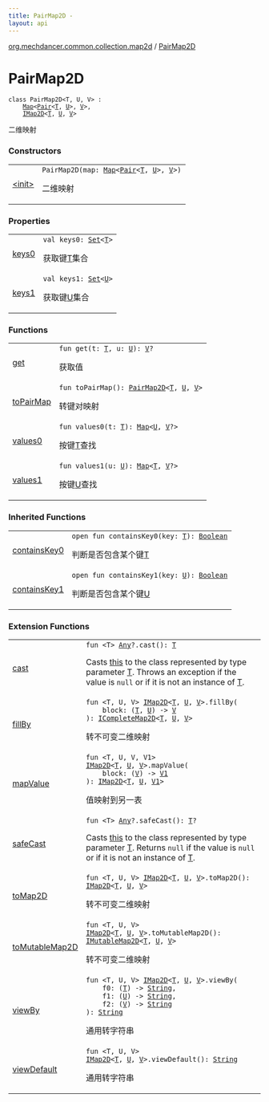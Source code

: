 ```yaml
---
title: PairMap2D - 
layout: api
---
```


<div class='api-docs-breadcrumbs'><a href="../index.html">org.mechdancer.common.collection.map2d</a> / <a href="./index.html">PairMap2D</a></div>

# PairMap2D

<div class="signature"><code><span class="keyword">class </span><span class="identifier">PairMap2D</span><span class="symbol">&lt;</span><span class="identifier">T</span><span class="symbol">, </span><span class="identifier">U</span><span class="symbol">, </span><span class="identifier">V</span><span class="symbol">&gt;</span>&nbsp;<span class="symbol">:</span>&nbsp;<br/>&nbsp;&nbsp;&nbsp;&nbsp;<a href="https://kotlinlang.org/api/latest/jvm/stdlib/kotlin.collections/-map/index.html"><span class="identifier">Map</span></a><span class="symbol">&lt;</span><a href="https://kotlinlang.org/api/latest/jvm/stdlib/kotlin/-pair/index.html"><span class="identifier">Pair</span></a><span class="symbol">&lt;</span><a href="index.html#T"><span class="identifier">T</span></a><span class="symbol">,</span>&nbsp;<a href="index.html#U"><span class="identifier">U</span></a><span class="symbol">&gt;</span><span class="symbol">,</span>&nbsp;<a href="index.html#V"><span class="identifier">V</span></a><span class="symbol">&gt;</span><span class="symbol">, </span><br/>&nbsp;&nbsp;&nbsp;&nbsp;<a href="../-i-map2-d/index.html"><span class="identifier">IMap2D</span></a><span class="symbol">&lt;</span><a href="index.html#T"><span class="identifier">T</span></a><span class="symbol">,</span>&nbsp;<a href="index.html#U"><span class="identifier">U</span></a><span class="symbol">,</span>&nbsp;<a href="index.html#V"><span class="identifier">V</span></a><span class="symbol">&gt;</span></code></div>

二维映射

### Constructors

<table class="api-docs-table">
<tbody>
<tr>
<td markdown="1">

<a href="-init-.html">&lt;init&gt;</a>


</td>
<td markdown="1">
<div class="signature"><code><span class="identifier">PairMap2D</span><span class="symbol">(</span><span class="parameterName" id="org.mechdancer.common.collection.map2d.PairMap2D$<init>(kotlin.collections.Map((kotlin.Pair((org.mechdancer.common.collection.map2d.PairMap2D.T, org.mechdancer.common.collection.map2d.PairMap2D.U)), org.mechdancer.common.collection.map2d.PairMap2D.V)))/map">map</span><span class="symbol">:</span>&nbsp;<a href="https://kotlinlang.org/api/latest/jvm/stdlib/kotlin.collections/-map/index.html"><span class="identifier">Map</span></a><span class="symbol">&lt;</span><a href="https://kotlinlang.org/api/latest/jvm/stdlib/kotlin/-pair/index.html"><span class="identifier">Pair</span></a><span class="symbol">&lt;</span><a href="index.html#T"><span class="identifier">T</span></a><span class="symbol">,</span>&nbsp;<a href="index.html#U"><span class="identifier">U</span></a><span class="symbol">&gt;</span><span class="symbol">,</span>&nbsp;<a href="index.html#V"><span class="identifier">V</span></a><span class="symbol">&gt;</span><span class="symbol">)</span></code></div>

二维映射


</td>
</tr>
</tbody>
</table>

### Properties

<table class="api-docs-table">
<tbody>
<tr>
<td markdown="1">

<a href="keys0.html">keys0</a>


</td>
<td markdown="1">
<div class="signature"><code><span class="keyword">val </span><span class="identifier">keys0</span><span class="symbol">: </span><a href="https://kotlinlang.org/api/latest/jvm/stdlib/kotlin.collections/-set/index.html"><span class="identifier">Set</span></a><span class="symbol">&lt;</span><a href="index.html#T"><span class="identifier">T</span></a><span class="symbol">&gt;</span></code></div>

获取键<a href="../-i-map2-d/index.html#T">T</a>集合


</td>
</tr>
<tr>
<td markdown="1">

<a href="keys1.html">keys1</a>


</td>
<td markdown="1">
<div class="signature"><code><span class="keyword">val </span><span class="identifier">keys1</span><span class="symbol">: </span><a href="https://kotlinlang.org/api/latest/jvm/stdlib/kotlin.collections/-set/index.html"><span class="identifier">Set</span></a><span class="symbol">&lt;</span><a href="index.html#U"><span class="identifier">U</span></a><span class="symbol">&gt;</span></code></div>

获取键<a href="../-i-map2-d/index.html#U">U</a>集合


</td>
</tr>
</tbody>
</table>

### Functions

<table class="api-docs-table">
<tbody>
<tr>
<td markdown="1">

<a href="get.html">get</a>


</td>
<td markdown="1">
<div class="signature"><code><span class="keyword">fun </span><span class="identifier">get</span><span class="symbol">(</span><span class="parameterName" id="org.mechdancer.common.collection.map2d.PairMap2D$get(org.mechdancer.common.collection.map2d.PairMap2D.T, org.mechdancer.common.collection.map2d.PairMap2D.U)/t">t</span><span class="symbol">:</span>&nbsp;<a href="index.html#T"><span class="identifier">T</span></a><span class="symbol">, </span><span class="parameterName" id="org.mechdancer.common.collection.map2d.PairMap2D$get(org.mechdancer.common.collection.map2d.PairMap2D.T, org.mechdancer.common.collection.map2d.PairMap2D.U)/u">u</span><span class="symbol">:</span>&nbsp;<a href="index.html#U"><span class="identifier">U</span></a><span class="symbol">)</span><span class="symbol">: </span><a href="index.html#V"><span class="identifier">V</span></a><span class="symbol">?</span></code></div>

获取值


</td>
</tr>
<tr>
<td markdown="1">

<a href="to-pair-map.html">toPairMap</a>


</td>
<td markdown="1">
<div class="signature"><code><span class="keyword">fun </span><span class="identifier">toPairMap</span><span class="symbol">(</span><span class="symbol">)</span><span class="symbol">: </span><a href="./index.html"><span class="identifier">PairMap2D</span></a><span class="symbol">&lt;</span><a href="index.html#T"><span class="identifier">T</span></a><span class="symbol">,</span>&nbsp;<a href="index.html#U"><span class="identifier">U</span></a><span class="symbol">,</span>&nbsp;<a href="index.html#V"><span class="identifier">V</span></a><span class="symbol">&gt;</span></code></div>

转键对映射


</td>
</tr>
<tr>
<td markdown="1">

<a href="values0.html">values0</a>


</td>
<td markdown="1">
<div class="signature"><code><span class="keyword">fun </span><span class="identifier">values0</span><span class="symbol">(</span><span class="parameterName" id="org.mechdancer.common.collection.map2d.PairMap2D$values0(org.mechdancer.common.collection.map2d.PairMap2D.T)/t">t</span><span class="symbol">:</span>&nbsp;<a href="index.html#T"><span class="identifier">T</span></a><span class="symbol">)</span><span class="symbol">: </span><a href="https://kotlinlang.org/api/latest/jvm/stdlib/kotlin.collections/-map/index.html"><span class="identifier">Map</span></a><span class="symbol">&lt;</span><a href="index.html#U"><span class="identifier">U</span></a><span class="symbol">,</span>&nbsp;<a href="index.html#V"><span class="identifier">V</span></a><span class="symbol">?</span><span class="symbol">&gt;</span></code></div>

按键<a href="../-i-map2-d/index.html#T">T</a>查找


</td>
</tr>
<tr>
<td markdown="1">

<a href="values1.html">values1</a>


</td>
<td markdown="1">
<div class="signature"><code><span class="keyword">fun </span><span class="identifier">values1</span><span class="symbol">(</span><span class="parameterName" id="org.mechdancer.common.collection.map2d.PairMap2D$values1(org.mechdancer.common.collection.map2d.PairMap2D.U)/u">u</span><span class="symbol">:</span>&nbsp;<a href="index.html#U"><span class="identifier">U</span></a><span class="symbol">)</span><span class="symbol">: </span><a href="https://kotlinlang.org/api/latest/jvm/stdlib/kotlin.collections/-map/index.html"><span class="identifier">Map</span></a><span class="symbol">&lt;</span><a href="index.html#T"><span class="identifier">T</span></a><span class="symbol">,</span>&nbsp;<a href="index.html#V"><span class="identifier">V</span></a><span class="symbol">?</span><span class="symbol">&gt;</span></code></div>

按键<a href="../-i-map2-d/index.html#U">U</a>查找


</td>
</tr>
</tbody>
</table>

### Inherited Functions

<table class="api-docs-table">
<tbody>
<tr>
<td markdown="1">

<a href="../-i-map2-d/contains-key0.html">containsKey0</a>


</td>
<td markdown="1">
<div class="signature"><code><span class="keyword">open</span> <span class="keyword">fun </span><span class="identifier">containsKey0</span><span class="symbol">(</span><span class="parameterName" id="org.mechdancer.common.collection.map2d.IMap2D$containsKey0(org.mechdancer.common.collection.map2d.IMap2D.T)/key">key</span><span class="symbol">:</span>&nbsp;<a href="../-i-map2-d/index.html#T"><span class="identifier">T</span></a><span class="symbol">)</span><span class="symbol">: </span><a href="https://kotlinlang.org/api/latest/jvm/stdlib/kotlin/-boolean/index.html"><span class="identifier">Boolean</span></a></code></div>

判断是否包含某个键<a href="../-i-map2-d/index.html#T">T</a>


</td>
</tr>
<tr>
<td markdown="1">

<a href="../-i-map2-d/contains-key1.html">containsKey1</a>


</td>
<td markdown="1">
<div class="signature"><code><span class="keyword">open</span> <span class="keyword">fun </span><span class="identifier">containsKey1</span><span class="symbol">(</span><span class="parameterName" id="org.mechdancer.common.collection.map2d.IMap2D$containsKey1(org.mechdancer.common.collection.map2d.IMap2D.U)/key">key</span><span class="symbol">:</span>&nbsp;<a href="../-i-map2-d/index.html#U"><span class="identifier">U</span></a><span class="symbol">)</span><span class="symbol">: </span><a href="https://kotlinlang.org/api/latest/jvm/stdlib/kotlin/-boolean/index.html"><span class="identifier">Boolean</span></a></code></div>

判断是否包含某个键<a href="../-i-map2-d/index.html#U">U</a>


</td>
</tr>
</tbody>
</table>

### Extension Functions

<table class="api-docs-table">
<tbody>
<tr>
<td markdown="1">

<a href="../../org.mechdancer.common.extension/kotlin.-any/cast.html">cast</a>


</td>
<td markdown="1">
<div class="signature"><code><span class="keyword">fun </span><span class="symbol">&lt;</span><span class="identifier">T</span><span class="symbol">&gt;</span> <a href="https://kotlinlang.org/api/latest/jvm/stdlib/kotlin/-any/index.html"><span class="identifier">Any</span></a><span class="symbol">?</span><span class="symbol">.</span><span class="identifier">cast</span><span class="symbol">(</span><span class="symbol">)</span><span class="symbol">: </span><a href="../../org.mechdancer.common.extension/kotlin.-any/cast.html#T"><span class="identifier">T</span></a></code></div>

Casts <a href="../../org.mechdancer.common.extension/kotlin.-any/cast/-this-.html">this</a> to the class represented by type parameter <a href="../../org.mechdancer.common.extension/kotlin.-any/cast.html#T">T</a>.
Throws an exception if the value is <code>null</code> or if it is not an instance of <a href="../../org.mechdancer.common.extension/kotlin.-any/cast.html#T">T</a>.


</td>
</tr>
<tr>
<td markdown="1">

<a href="../fill-by.html">fillBy</a>


</td>
<td markdown="1">
<div class="signature"><code><span class="keyword">fun </span><span class="symbol">&lt;</span><span class="identifier">T</span><span class="symbol">, </span><span class="identifier">U</span><span class="symbol">, </span><span class="identifier">V</span><span class="symbol">&gt;</span> <a href="../-i-map2-d/index.html"><span class="identifier">IMap2D</span></a><span class="symbol">&lt;</span><a href="../fill-by.html#T"><span class="identifier">T</span></a><span class="symbol">,</span>&nbsp;<a href="../fill-by.html#U"><span class="identifier">U</span></a><span class="symbol">,</span>&nbsp;<a href="../fill-by.html#V"><span class="identifier">V</span></a><span class="symbol">&gt;</span><span class="symbol">.</span><span class="identifier">fillBy</span><span class="symbol">(</span><br/>&nbsp;&nbsp;&nbsp;&nbsp;<span class="parameterName" id="org.mechdancer.common.collection.map2d$fillBy(org.mechdancer.common.collection.map2d.IMap2D((org.mechdancer.common.collection.map2d.fillBy.T, org.mechdancer.common.collection.map2d.fillBy.U, org.mechdancer.common.collection.map2d.fillBy.V)), kotlin.Function2((org.mechdancer.common.collection.map2d.fillBy.T, org.mechdancer.common.collection.map2d.fillBy.U, org.mechdancer.common.collection.map2d.fillBy.V)))/block">block</span><span class="symbol">:</span>&nbsp;<span class="symbol">(</span><a href="../fill-by.html#T"><span class="identifier">T</span></a><span class="symbol">,</span>&nbsp;<a href="../fill-by.html#U"><span class="identifier">U</span></a><span class="symbol">)</span>&nbsp;<span class="symbol">-&gt;</span>&nbsp;<a href="../fill-by.html#V"><span class="identifier">V</span></a><br/><span class="symbol">)</span><span class="symbol">: </span><a href="../-i-complete-map2-d/index.html"><span class="identifier">ICompleteMap2D</span></a><span class="symbol">&lt;</span><a href="../fill-by.html#T"><span class="identifier">T</span></a><span class="symbol">,</span>&nbsp;<a href="../fill-by.html#U"><span class="identifier">U</span></a><span class="symbol">,</span>&nbsp;<a href="../fill-by.html#V"><span class="identifier">V</span></a><span class="symbol">&gt;</span></code></div>

转不可变二维映射


</td>
</tr>
<tr>
<td markdown="1">

<a href="../map-value.html">mapValue</a>


</td>
<td markdown="1">
<div class="signature"><code><span class="keyword">fun </span><span class="symbol">&lt;</span><span class="identifier">T</span><span class="symbol">, </span><span class="identifier">U</span><span class="symbol">, </span><span class="identifier">V</span><span class="symbol">, </span><span class="identifier">V1</span><span class="symbol">&gt;</span> <a href="../-i-map2-d/index.html"><span class="identifier">IMap2D</span></a><span class="symbol">&lt;</span><a href="../map-value.html#T"><span class="identifier">T</span></a><span class="symbol">,</span>&nbsp;<a href="../map-value.html#U"><span class="identifier">U</span></a><span class="symbol">,</span>&nbsp;<a href="../map-value.html#V"><span class="identifier">V</span></a><span class="symbol">&gt;</span><span class="symbol">.</span><span class="identifier">mapValue</span><span class="symbol">(</span><br/>&nbsp;&nbsp;&nbsp;&nbsp;<span class="parameterName" id="org.mechdancer.common.collection.map2d$mapValue(org.mechdancer.common.collection.map2d.IMap2D((org.mechdancer.common.collection.map2d.mapValue.T, org.mechdancer.common.collection.map2d.mapValue.U, org.mechdancer.common.collection.map2d.mapValue.V)), kotlin.Function1((org.mechdancer.common.collection.map2d.mapValue.V, org.mechdancer.common.collection.map2d.mapValue.V1)))/block">block</span><span class="symbol">:</span>&nbsp;<span class="symbol">(</span><a href="../map-value.html#V"><span class="identifier">V</span></a><span class="symbol">)</span>&nbsp;<span class="symbol">-&gt;</span>&nbsp;<a href="../map-value.html#V1"><span class="identifier">V1</span></a><br/><span class="symbol">)</span><span class="symbol">: </span><a href="../-i-map2-d/index.html"><span class="identifier">IMap2D</span></a><span class="symbol">&lt;</span><a href="../map-value.html#T"><span class="identifier">T</span></a><span class="symbol">,</span>&nbsp;<a href="../map-value.html#U"><span class="identifier">U</span></a><span class="symbol">,</span>&nbsp;<a href="../map-value.html#V1"><span class="identifier">V1</span></a><span class="symbol">&gt;</span></code></div>

值映射到另一表


</td>
</tr>
<tr>
<td markdown="1">

<a href="../../org.mechdancer.common.extension/kotlin.-any/safe-cast.html">safeCast</a>


</td>
<td markdown="1">
<div class="signature"><code><span class="keyword">fun </span><span class="symbol">&lt;</span><span class="identifier">T</span><span class="symbol">&gt;</span> <a href="https://kotlinlang.org/api/latest/jvm/stdlib/kotlin/-any/index.html"><span class="identifier">Any</span></a><span class="symbol">?</span><span class="symbol">.</span><span class="identifier">safeCast</span><span class="symbol">(</span><span class="symbol">)</span><span class="symbol">: </span><a href="../../org.mechdancer.common.extension/kotlin.-any/safe-cast.html#T"><span class="identifier">T</span></a><span class="symbol">?</span></code></div>

Casts <a href="../../org.mechdancer.common.extension/kotlin.-any/safe-cast/-this-.html">this</a> to the class represented by type parameter <a href="../../org.mechdancer.common.extension/kotlin.-any/safe-cast.html#T">T</a>.
Returns <code>null</code> if the value is <code>null</code> or if it is not an instance of <a href="../../org.mechdancer.common.extension/kotlin.-any/safe-cast.html#T">T</a>.


</td>
</tr>
<tr>
<td markdown="1">

<a href="../to-map2-d.html">toMap2D</a>


</td>
<td markdown="1">
<div class="signature"><code><span class="keyword">fun </span><span class="symbol">&lt;</span><span class="identifier">T</span><span class="symbol">, </span><span class="identifier">U</span><span class="symbol">, </span><span class="identifier">V</span><span class="symbol">&gt;</span> <a href="../-i-map2-d/index.html"><span class="identifier">IMap2D</span></a><span class="symbol">&lt;</span><a href="../to-map2-d.html#T"><span class="identifier">T</span></a><span class="symbol">,</span>&nbsp;<a href="../to-map2-d.html#U"><span class="identifier">U</span></a><span class="symbol">,</span>&nbsp;<a href="../to-map2-d.html#V"><span class="identifier">V</span></a><span class="symbol">&gt;</span><span class="symbol">.</span><span class="identifier">toMap2D</span><span class="symbol">(</span><span class="symbol">)</span><span class="symbol">: </span><a href="../-i-map2-d/index.html"><span class="identifier">IMap2D</span></a><span class="symbol">&lt;</span><a href="../to-map2-d.html#T"><span class="identifier">T</span></a><span class="symbol">,</span>&nbsp;<a href="../to-map2-d.html#U"><span class="identifier">U</span></a><span class="symbol">,</span>&nbsp;<a href="../to-map2-d.html#V"><span class="identifier">V</span></a><span class="symbol">&gt;</span></code></div>

转不可变二维映射


</td>
</tr>
<tr>
<td markdown="1">

<a href="../to-mutable-map2-d.html">toMutableMap2D</a>


</td>
<td markdown="1">
<div class="signature"><code><span class="keyword">fun </span><span class="symbol">&lt;</span><span class="identifier">T</span><span class="symbol">, </span><span class="identifier">U</span><span class="symbol">, </span><span class="identifier">V</span><span class="symbol">&gt;</span> <a href="../-i-map2-d/index.html"><span class="identifier">IMap2D</span></a><span class="symbol">&lt;</span><a href="../to-mutable-map2-d.html#T"><span class="identifier">T</span></a><span class="symbol">,</span>&nbsp;<a href="../to-mutable-map2-d.html#U"><span class="identifier">U</span></a><span class="symbol">,</span>&nbsp;<a href="../to-mutable-map2-d.html#V"><span class="identifier">V</span></a><span class="symbol">&gt;</span><span class="symbol">.</span><span class="identifier">toMutableMap2D</span><span class="symbol">(</span><span class="symbol">)</span><span class="symbol">: </span><a href="../-i-mutable-map2-d/index.html"><span class="identifier">IMutableMap2D</span></a><span class="symbol">&lt;</span><a href="../to-mutable-map2-d.html#T"><span class="identifier">T</span></a><span class="symbol">,</span>&nbsp;<a href="../to-mutable-map2-d.html#U"><span class="identifier">U</span></a><span class="symbol">,</span>&nbsp;<a href="../to-mutable-map2-d.html#V"><span class="identifier">V</span></a><span class="symbol">&gt;</span></code></div>

转不可变二维映射


</td>
</tr>
<tr>
<td markdown="1">

<a href="../view-by.html">viewBy</a>


</td>
<td markdown="1">
<div class="signature"><code><span class="keyword">fun </span><span class="symbol">&lt;</span><span class="identifier">T</span><span class="symbol">, </span><span class="identifier">U</span><span class="symbol">, </span><span class="identifier">V</span><span class="symbol">&gt;</span> <a href="../-i-map2-d/index.html"><span class="identifier">IMap2D</span></a><span class="symbol">&lt;</span><a href="../view-by.html#T"><span class="identifier">T</span></a><span class="symbol">,</span>&nbsp;<a href="../view-by.html#U"><span class="identifier">U</span></a><span class="symbol">,</span>&nbsp;<a href="../view-by.html#V"><span class="identifier">V</span></a><span class="symbol">&gt;</span><span class="symbol">.</span><span class="identifier">viewBy</span><span class="symbol">(</span><br/>&nbsp;&nbsp;&nbsp;&nbsp;<span class="parameterName" id="org.mechdancer.common.collection.map2d$viewBy(org.mechdancer.common.collection.map2d.IMap2D((org.mechdancer.common.collection.map2d.viewBy.T, org.mechdancer.common.collection.map2d.viewBy.U, org.mechdancer.common.collection.map2d.viewBy.V)), kotlin.Function1((org.mechdancer.common.collection.map2d.viewBy.T, kotlin.String)), kotlin.Function1((org.mechdancer.common.collection.map2d.viewBy.U, kotlin.String)), kotlin.Function1((org.mechdancer.common.collection.map2d.viewBy.V, kotlin.String)))/f0">f0</span><span class="symbol">:</span>&nbsp;<span class="symbol">(</span><a href="../view-by.html#T"><span class="identifier">T</span></a><span class="symbol">)</span>&nbsp;<span class="symbol">-&gt;</span>&nbsp;<a href="https://kotlinlang.org/api/latest/jvm/stdlib/kotlin/-string/index.html"><span class="identifier">String</span></a><span class="symbol">, </span><br/>&nbsp;&nbsp;&nbsp;&nbsp;<span class="parameterName" id="org.mechdancer.common.collection.map2d$viewBy(org.mechdancer.common.collection.map2d.IMap2D((org.mechdancer.common.collection.map2d.viewBy.T, org.mechdancer.common.collection.map2d.viewBy.U, org.mechdancer.common.collection.map2d.viewBy.V)), kotlin.Function1((org.mechdancer.common.collection.map2d.viewBy.T, kotlin.String)), kotlin.Function1((org.mechdancer.common.collection.map2d.viewBy.U, kotlin.String)), kotlin.Function1((org.mechdancer.common.collection.map2d.viewBy.V, kotlin.String)))/f1">f1</span><span class="symbol">:</span>&nbsp;<span class="symbol">(</span><a href="../view-by.html#U"><span class="identifier">U</span></a><span class="symbol">)</span>&nbsp;<span class="symbol">-&gt;</span>&nbsp;<a href="https://kotlinlang.org/api/latest/jvm/stdlib/kotlin/-string/index.html"><span class="identifier">String</span></a><span class="symbol">, </span><br/>&nbsp;&nbsp;&nbsp;&nbsp;<span class="parameterName" id="org.mechdancer.common.collection.map2d$viewBy(org.mechdancer.common.collection.map2d.IMap2D((org.mechdancer.common.collection.map2d.viewBy.T, org.mechdancer.common.collection.map2d.viewBy.U, org.mechdancer.common.collection.map2d.viewBy.V)), kotlin.Function1((org.mechdancer.common.collection.map2d.viewBy.T, kotlin.String)), kotlin.Function1((org.mechdancer.common.collection.map2d.viewBy.U, kotlin.String)), kotlin.Function1((org.mechdancer.common.collection.map2d.viewBy.V, kotlin.String)))/f2">f2</span><span class="symbol">:</span>&nbsp;<span class="symbol">(</span><a href="../view-by.html#V"><span class="identifier">V</span></a><span class="symbol">)</span>&nbsp;<span class="symbol">-&gt;</span>&nbsp;<a href="https://kotlinlang.org/api/latest/jvm/stdlib/kotlin/-string/index.html"><span class="identifier">String</span></a><br/><span class="symbol">)</span><span class="symbol">: </span><a href="https://kotlinlang.org/api/latest/jvm/stdlib/kotlin/-string/index.html"><span class="identifier">String</span></a></code></div>

通用转字符串


</td>
</tr>
<tr>
<td markdown="1">

<a href="../view-default.html">viewDefault</a>


</td>
<td markdown="1">
<div class="signature"><code><span class="keyword">fun </span><span class="symbol">&lt;</span><span class="identifier">T</span><span class="symbol">, </span><span class="identifier">U</span><span class="symbol">, </span><span class="identifier">V</span><span class="symbol">&gt;</span> <a href="../-i-map2-d/index.html"><span class="identifier">IMap2D</span></a><span class="symbol">&lt;</span><a href="../view-default.html#T"><span class="identifier">T</span></a><span class="symbol">,</span>&nbsp;<a href="../view-default.html#U"><span class="identifier">U</span></a><span class="symbol">,</span>&nbsp;<a href="../view-default.html#V"><span class="identifier">V</span></a><span class="symbol">&gt;</span><span class="symbol">.</span><span class="identifier">viewDefault</span><span class="symbol">(</span><span class="symbol">)</span><span class="symbol">: </span><a href="https://kotlinlang.org/api/latest/jvm/stdlib/kotlin/-string/index.html"><span class="identifier">String</span></a></code></div>

通用转字符串


</td>
</tr>
</tbody>
</table>
